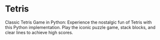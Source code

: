 # Tetris
Classic Tetris Game in Python: Experience the nostalgic fun of Tetris with this Python implementation. Play the iconic puzzle game, stack blocks, and clear lines to achieve high scores.
